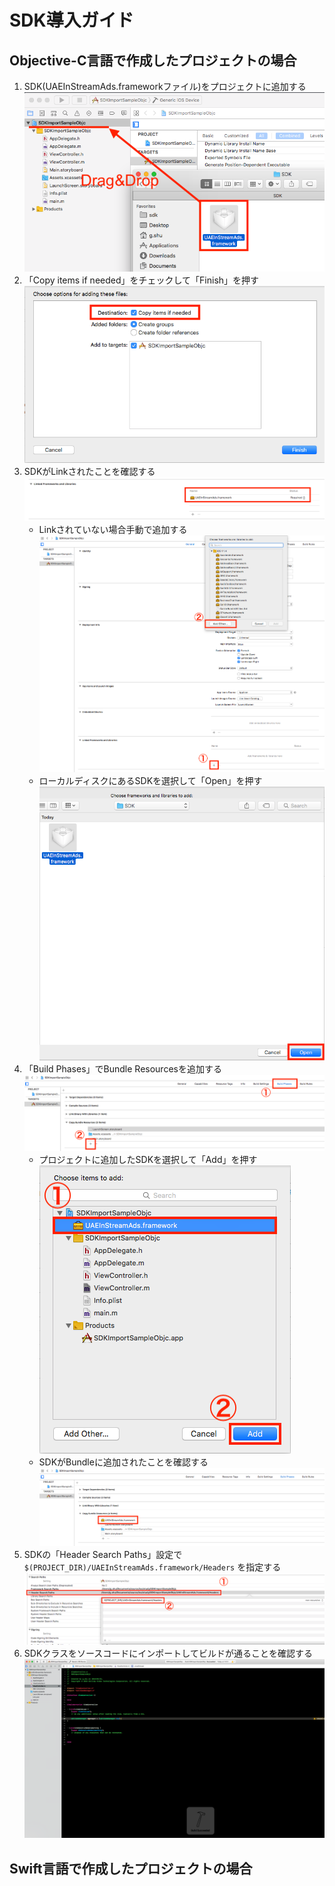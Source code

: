 
# SDK導入ガイド

## Objective-C言語で作成したプロジェクトの場合

1. SDK(UAEInStreamAds.frameworkファイル)をプロジェクトに追加する
![image](https://github.com/inexcii/PracticeReadme/blob/master/ReadmePics/add_drag_and_drop.png)
1. 「Copy items if needed」をチェックして「Finish」を押す
![image](https://github.com/inexcii/PracticeReadme/blob/master/ReadmePics/add_options.png)
1. SDKがLinkされたことを確認する
![image](https://github.com/inexcii/PracticeReadme/blob/master/ReadmePics/link_confirm.png)
	- Linkされていない場合手動で追加する
	![image](https://github.com/inexcii/PracticeReadme/blob/master/ReadmePics/link_no_sdk_add.png)
	- ローカルディスクにあるSDKを選択して「Open」を押す
	![image](https://github.com/inexcii/PracticeReadme/blob/master/ReadmePics/link_no_sdk_confirm.png)
1. 「Build Phases」でBundle Resourcesを追加する
![image](https://github.com/inexcii/PracticeReadme/blob/master/ReadmePics/bundle_add.png)
	- プロジェクトに追加したSDKを選択して「Add」を押す　　　　　　　　　　　　　
	![image](https://github.com/inexcii/PracticeReadme/blob/master/ReadmePics/bundle_choose.png)
	- SDKがBundleに追加されたことを確認する
	![image](https://github.com/inexcii/PracticeReadme/blob/master/ReadmePics/bundle_confirm.png)
1. SDKの「Header Search Paths」設定で `$(PROJECT_DIR)/UAEInStreamAds.framework/Headers` を指定する
![image](https://github.com/inexcii/PracticeReadme/blob/master/ReadmePics/path_settings.png)
1. SDKクラスをソースコードにインポートしてビルドが通ることを確認する
![image](https://github.com/inexcii/PracticeReadme/blob/master/ReadmePics/class_import_success.png)


## Swift言語で作成したプロジェクトの場合


